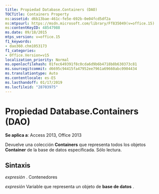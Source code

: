 ```yaml
---
title: Propiedad Database.Containers (DAO)
TOCTitle: Containers Property
ms:assetid: d6b13bae-461c-fe5e-692b-0e04fcd5df2a
ms:mtpsurl: https://msdn.microsoft.com/library/Ff835049(v=office.15)
ms:contentKeyID: 48547988
ms.date: 09/18/2015
mtps_version: v=office.15
f1_keywords:
- dao360.chm1053173
f1_categories:
- Office.Version=v15
localization_priority: Normal
ms.openlocfilehash: 01fec649391f8c0cda6d9b6b4718b8b630373c81
ms.sourcegitcommit: d6695c94415fa47952ee7961a69660abc0904434
ms.translationtype: Auto
ms.contentlocale: es-ES
ms.lasthandoff: 01/17/2019
ms.locfileid: "28703975"
---
```

# <a name="databasecontainers-property-dao"></a>Propiedad Database.Containers (DAO)


**Se aplica a**: Access 2013, Office 2013

Devuelve una colección **Containers** que representa todos los objetos **Container** de la base de datos especificada. Sólo lectura.

## <a name="syntax"></a>Sintaxis

*expresión* . Contenedores

*expresión* Variable que representa un objeto de **base de datos** .

